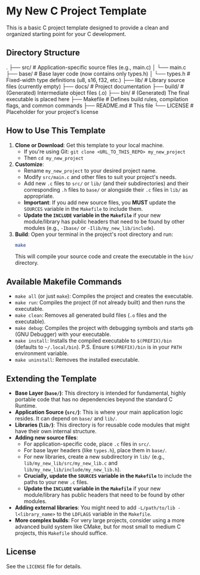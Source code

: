 # My New C Project Template

This is a basic C project template designed to provide a clean and organized starting point for your C development. 

## Directory Structure

.
├── src/            # Application-specific source files (e.g., main.c)
│   └── main.c
├── base/           # Base layer code (now contains only types.h)
│   └── types.h     # Fixed-width type definitions (u8, s16, f32, etc.)
├── lib/            # Library source files (currently empty)
├── docs/           # Project documentation
├── build/          # (Generated) Intermediate object files (.o)
├── bin/            # (Generated) The final executable is placed here
├── Makefile        # Defines build rules, compilation flags, and common commands
├── README.md       # This file
└── LICENSE         # Placeholder for your project's license


## How to Use This Template

1.  **Clone or Download**: Get this template to your local machine.
    * If you're using Git: `git clone <URL_TO_THIS_REPO> my_new_project`
    * Then `cd my_new_project`
3.  **Customize**:
    * Rename `my_new_project` to your desired project name.
    * Modify `src/main.c` and other files to suit your project's needs.
    * Add new `.c` files to `src/` or `lib/` (and their subdirectories) and their corresponding `.h` files to `base/` or alongside their `.c` files in `lib/` as appropriate.
    * **Important**: If you add new source files, you **MUST** update the `SOURCES` variable in the `Makefile` to include them.
    * **Update the `INCLUDE` variable in the `Makefile`** if your new module/library has public headers that need to be found by other modules (e.g., `-Ibase/` or `-Ilib/my_new_lib/include`).
4.  **Build**: Open your terminal in the project's root directory and run:
    ```bash
    make
    ```
    This will compile your source code and create the executable in the `bin/` directory.

## Available Makefile Commands

* `make all` (or just `make`): Compiles the project and creates the executable.
* `make run`: Compiles the project (if not already built) and then runs the executable.
* `make clean`: Removes all generated build files (`.o` files and the executable).
* `make debug`: Compiles the project with debugging symbols and starts `gdb` (GNU Debugger) with your executable.
* `make install`: Installs the compiled executable to `$(PREFIX)/bin` (defaults to `~/.local/bin`). P.S. Ensure `$(PREFIX)/bin` is in your `PATH` environment variable.
* `make uninstall`: Removes the installed executable.

## Extending the Template

* **Base Layer (`base/`)**: This directory is intended for fundamental, highly portable code that has no dependencies beyond the standard C Runtime.
* **Application Source (`src/`)**: This is where your main application logic resides. It can depend on `base/` and `lib/`.
* **Libraries (`lib/`)**: This directory is for reusable code modules that might have their own internal structure.
* **Adding new source files**:
    * For application-specific code, place `.c` files in `src/`.
    * For base layer headers (like `types.h`), place them in `base/`.
    * For new libraries, create a new subdirectory in `lib/` (e.g., `lib/my_new_lib/src/my_new_lib.c` and `lib/my_new_lib/include/my_new_lib.h`).
    * **Crucially, update the `SOURCES` variable in the `Makefile`** to include the paths to your new `.c` files.
    * **Update the `INCLUDE` variable in the `Makefile`** if your new module/library has public headers that need to be found by other modules.
* **Adding external libraries**: You might need to add `-L/path/to/lib -l<library_name>` to the `LDFLAGS` variable in the `Makefile`.
* **More complex builds**: For very large projects, consider using a more advanced build system like CMake, but for most small to medium C projects, this `Makefile` should suffice.

## License

See the `LICENSE` file for details.

